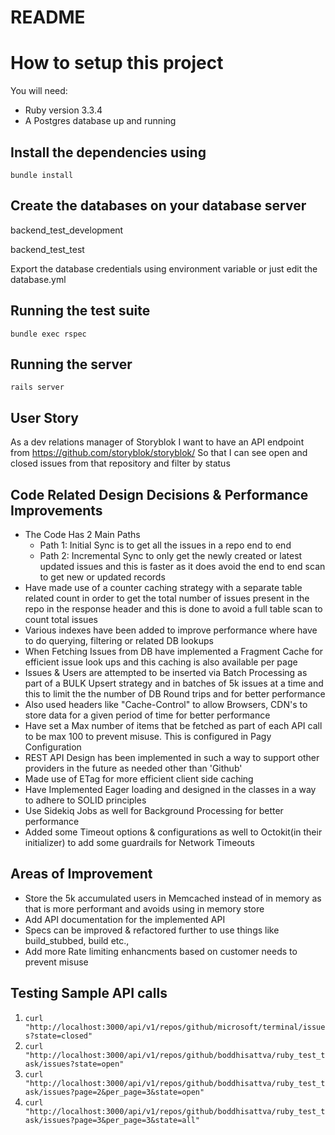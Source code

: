 # README

# How to setup this project
You will need:
* Ruby version 3.3.4
* A Postgres database up and running

## Install the dependencies using
`bundle install`

## Create the databases on your database server

backend_test_development

backend_test_test

Export the database credentials using environment variable or just edit the database.yml

## Running the test suite
`bundle exec rspec`

## Running the server
`rails server`

## User Story
As a dev relations manager of Storyblok
I want to have an API endpoint from https://github.com/storyblok/storyblok/
So that I can see open and closed issues from that repository and filter by status

## Code Related Design Decisions & Performance Improvements
- The Code Has 2 Main Paths
  - Path 1: Initial Sync is to get all the issues in a repo end to end
  - Path 2: Incremental Sync to only get the newly created or latest updated issues and this is faster as it does avoid the end to end scan to get new or updated records
- Have made use of a counter caching strategy with a separate table related count in order to get the total number of issues present in the repo in the response header and this is done to avoid a full table scan to count total issues
- Various indexes have been added to improve performance where have to do querying, filtering or related DB lookups
- When Fetching Issues from DB have implemented a Fragment Cache for efficient issue look ups and this caching is also available per page
- Issues & Users are attempted to be inserted via Batch Processing as part of a BULK Upsert strategy and in batches of 5k issues at a time and this to limit the the number of DB Round trips and for better performance
- Also used headers like "Cache-Control" to allow Browsers, CDN's to store data for a given period of time for better performance
- Have set a Max number of items that be fetched as part of each API call to be max 100 to prevent misuse. This is configured in Pagy Configuration
- REST API Design has been implemented in such a way to support other providers in the future as needed other than 'Github'
- Made use of ETag for more efficient client side caching
- Have Implemented Eager loading and designed in the classes in a way to adhere to SOLID principles
- Use Sidekiq Jobs as well for Background Processing for better performance
- Added some Timeout options & configurations as well to Octokit(in their initializer) to add some guardrails for Network Timeouts


## Areas of Improvement
- Store the 5k accumulated users in Memcached instead of in memory as that is more performant and avoids using in memory store
- Add API documentation for the implemented API
- Specs can be improved & refactored further to use things like build_stubbed, build etc.,
- Add more Rate limiting enhancments based on customer needs to prevent misuse

## Testing Sample API calls
1. `curl "http://localhost:3000/api/v1/repos/github/microsoft/terminal/issues?state=closed"`
2. `curl "http://localhost:3000/api/v1/repos/github/boddhisattva/ruby_test_task/issues?state=open"`
3. `curl "http://localhost:3000/api/v1/repos/github/boddhisattva/ruby_test_task/issues?page=2&per_page=3&state=open"`
4.  `curl "http://localhost:3000/api/v1/repos/github/boddhisattva/ruby_test_task/issues?page=3&per_page=3&state=all"`
